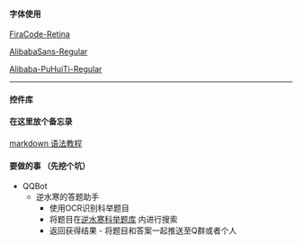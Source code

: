 

#### ﻿字体使用

[FiraCode-Retina](https://github.com/tonsky/FiraCode)

[AlibabaSans-Regular](https://ics.alibaba.com/font/alibaba-sans)

[Alibaba-PuHuiTi-Regular](https://ics.alibaba.com/font/alibaba-sans)

------
#### 控件库

#### 在这里放个备忘录 
[markdown 语法教程](https://www.runoob.com/markdown/md-tutorial.html)

#### 要做的事 （先挖个坑）
* QQBot
  * 逆水寒的答题助手 
    * 使用OCR识别科举题目
    * 将题目在[逆水寒科举题库](https://www.woxunbudao.cn/) 内进行搜索
    * 返回获得结果 - 将题目和答案一起推送至Q群或者个人